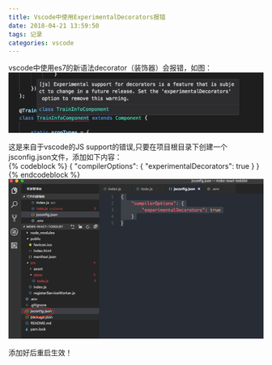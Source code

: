 ```yaml
---
title: Vscode中使用ExperimentalDecorators报错
date: 2018-04-21 13:59:50
tags: 记录
categories: vscode
---
```

vscode中使用es7的新语法decorator（装饰器）会报错，如图：  
![error](Vscode中使用ExperimentalDecorators报错/error.png)  
<!--more-->
这是来自于vscode的JS support的错误,只要在项目根目录下创建一个jsconfig.json文件，添加如下内容：  
{% codeblock %}
{
    "compilerOptions": {
        "experimentalDecorators": true
    }
}
{% endcodeblock %}  
![新建jsconfig.json文件](Vscode中使用ExperimentalDecorators报错/2.png)

添加好后重启生效！
